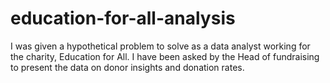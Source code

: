 # education-for-all-analysis
I was given a hypothetical problem to solve as a data analyst working for the charity, Education for All. I have been asked by the Head of fundraising to present the data on donor insights and donation rates. 
